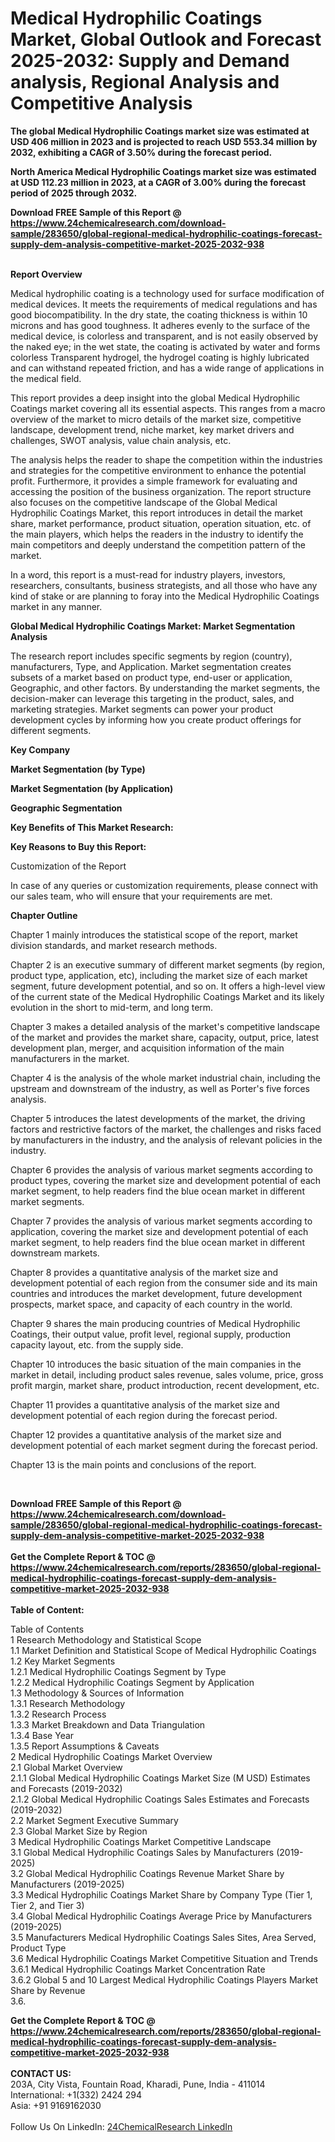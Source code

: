 <h1>Medical Hydrophilic Coatings Market, Global Outlook and Forecast 2025-2032: Supply and Demand analysis, Regional Analysis and Competitive Analysis</h1><p><strong>The global Medical Hydrophilic Coatings market size was estimated at USD 406 million in 2023 and is projected to reach USD 553.34 million by 2032, exhibiting a CAGR of 3.50% during the forecast period.</strong></p><p>
</p><p><strong>North America Medical Hydrophilic Coatings market size was estimated at USD 112.23 million in 2023, at a CAGR of 3.00% during the forecast period of 2025 through 2032.</strong></p><div><b>Download FREE Sample of this Report @ 
            <a href="https://www.24chemicalresearch.com/download-sample/283650/global-regional-medical-hydrophilic-coatings-forecast-supply-dem-analysis-competitive-market-2025-2032-938">
            https://www.24chemicalresearch.com/download-sample/283650/global-regional-medical-hydrophilic-coatings-forecast-supply-dem-analysis-competitive-market-2025-2032-938</a></b></div><br><p>
</p><p><strong>Report Overview</strong></p><p>
</p><p>Medical hydrophilic coating is a technology used for surface modification of medical devices. It meets the requirements of medical regulations and has good biocompatibility. In the dry state, the coating thickness is within 10 microns and has good toughness. It adheres evenly to the surface of the medical device, is colorless and transparent, and is not easily observed by the naked eye; in the wet state, the coating is activated by water and forms colorless Transparent hydrogel, the hydrogel coating is highly lubricated and can withstand repeated friction, and has a wide range of applications in the medical field.</p><p>
</p><p>This report provides a deep insight into the global Medical Hydrophilic Coatings market covering all its essential aspects. This ranges from a macro overview of the market to micro details of the market size, competitive landscape, development trend, niche market, key market drivers and challenges, SWOT analysis, value chain analysis, etc.</p><p>
</p><p>The analysis helps the reader to shape the competition within the industries and strategies for the competitive environment to enhance the potential profit. Furthermore, it provides a simple framework for evaluating and accessing the position of the business organization. The report structure also focuses on the competitive landscape of the Global Medical Hydrophilic Coatings Market, this report introduces in detail the market share, market performance, product situation, operation situation, etc. of the main players, which helps the readers in the industry to identify the main competitors and deeply understand the competition pattern of the market.</p><p>
In a word, this report is a must-read for industry players, investors, researchers, consultants, business strategists, and all those who have any kind of stake or are planning to foray into the Medical Hydrophilic Coatings market in any manner.</p><p>
</p><p><strong>Global Medical Hydrophilic Coatings Market: Market Segmentation Analysis</strong></p><p>
</p><p>The research report includes specific segments by region (country), manufacturers, Type, and Application. Market segmentation creates subsets of a market based on product type, end-user or application, Geographic, and other factors. By understanding the market segments, the decision-maker can leverage this targeting in the product, sales, and marketing strategies. Market segments can power your product development cycles by informing how you create product offerings for different segments.</p><p>
</p><p><strong>Key Company</strong></p><p>
</p><p>
</p><p><strong>Market Segmentation (by Type)</strong></p><p>
</p><p>
</p><p><strong>Market Segmentation (by Application)</strong></p><p>
</p><p>
</p><p><strong>Geographic Segmentation</strong></p><p>
</p><p>
</p><p><strong>Key Benefits of This Market Research:</strong></p><p>
</p><p>
</p><p><strong>Key Reasons to Buy this Report:</strong></p><p>
</p><p>
</p><p>Customization of the Report</p><p>
In case of any queries or customization requirements, please connect with our sales team, who will ensure that your requirements are met.</p><p>
</p><p><strong>Chapter Outline</strong></p><p>
</p><p>Chapter 1 mainly introduces the statistical scope of the report, market division standards, and market research methods.</p><p>
Chapter 2 is an executive summary of different market segments (by region, product type, application, etc), including the market size of each market segment, future development potential, and so on. It offers a high-level view of the current state of the Medical Hydrophilic Coatings Market and its likely evolution in the short to mid-term, and long term.</p><p>
Chapter 3 makes a detailed analysis of the market's competitive landscape of the market and provides the market share, capacity, output, price, latest development plan, merger, and acquisition information of the main manufacturers in the market.</p><p>
Chapter 4 is the analysis of the whole market industrial chain, including the upstream and downstream of the industry, as well as Porter's five forces analysis.</p><p>
Chapter 5 introduces the latest developments of the market, the driving factors and restrictive factors of the market, the challenges and risks faced by manufacturers in the industry, and the analysis of relevant policies in the industry.</p><p>
Chapter 6 provides the analysis of various market segments according to product types, covering the market size and development potential of each market segment, to help readers find the blue ocean market in different market segments.</p><p>
Chapter 7 provides the analysis of various market segments according to application, covering the market size and development potential of each market segment, to help readers find the blue ocean market in different downstream markets.</p><p>
Chapter 8 provides a quantitative analysis of the market size and development potential of each region from the consumer side and its main countries and introduces the market development, future development prospects, market space, and capacity of each country in the world.</p><p>
Chapter 9 shares the main producing countries of Medical Hydrophilic Coatings, their output value, profit level, regional supply, production capacity layout, etc. from the supply side.</p><p>
Chapter 10 introduces the basic situation of the main companies in the market in detail, including product sales revenue, sales volume, price, gross profit margin, market share, product introduction, recent development, etc.</p><p>
Chapter 11 provides a quantitative analysis of the market size and development potential of each region during the forecast period.</p><p>
Chapter 12 provides a quantitative analysis of the market size and development potential of each market segment during the forecast period.</p><p>
Chapter 13 is the main points and conclusions of the report.</p><p>
 </p><div><b>Download FREE Sample of this Report @ 
            <a href="https://www.24chemicalresearch.com/download-sample/283650/global-regional-medical-hydrophilic-coatings-forecast-supply-dem-analysis-competitive-market-2025-2032-938">
            https://www.24chemicalresearch.com/download-sample/283650/global-regional-medical-hydrophilic-coatings-forecast-supply-dem-analysis-competitive-market-2025-2032-938</a></b></div><br><div><b>Get the Complete Report & TOC @ 
            <a href="https://www.24chemicalresearch.com/reports/283650/global-regional-medical-hydrophilic-coatings-forecast-supply-dem-analysis-competitive-market-2025-2032-938">
            https://www.24chemicalresearch.com/reports/283650/global-regional-medical-hydrophilic-coatings-forecast-supply-dem-analysis-competitive-market-2025-2032-938</a></b></div><br>
            <b>Table of Content:</b><p>Table of Contents<br />
1 Research Methodology and Statistical Scope<br />
1.1 Market Definition and Statistical Scope of Medical Hydrophilic Coatings<br />
1.2 Key Market Segments<br />
1.2.1 Medical Hydrophilic Coatings Segment by Type<br />
1.2.2 Medical Hydrophilic Coatings Segment by Application<br />
1.3 Methodology & Sources of Information<br />
1.3.1 Research Methodology<br />
1.3.2 Research Process<br />
1.3.3 Market Breakdown and Data Triangulation<br />
1.3.4 Base Year<br />
1.3.5 Report Assumptions & Caveats<br />
2 Medical Hydrophilic Coatings Market Overview<br />
2.1 Global Market Overview<br />
2.1.1 Global Medical Hydrophilic Coatings Market Size (M USD) Estimates and Forecasts (2019-2032)<br />
2.1.2 Global Medical Hydrophilic Coatings Sales Estimates and Forecasts (2019-2032)<br />
2.2 Market Segment Executive Summary<br />
2.3 Global Market Size by Region<br />
3 Medical Hydrophilic Coatings Market Competitive Landscape<br />
3.1 Global Medical Hydrophilic Coatings Sales by Manufacturers (2019-2025)<br />
3.2 Global Medical Hydrophilic Coatings Revenue Market Share by Manufacturers (2019-2025)<br />
3.3 Medical Hydrophilic Coatings Market Share by Company Type (Tier 1, Tier 2, and Tier 3)<br />
3.4 Global Medical Hydrophilic Coatings Average Price by Manufacturers (2019-2025)<br />
3.5 Manufacturers Medical Hydrophilic Coatings Sales Sites, Area Served, Product Type<br />
3.6 Medical Hydrophilic Coatings Market Competitive Situation and Trends<br />
3.6.1 Medical Hydrophilic Coatings Market Concentration Rate<br />
3.6.2 Global 5 and 10 Largest Medical Hydrophilic Coatings Players Market Share by Revenue<br />
3.6.</p><div><b>Get the Complete Report & TOC @ 
            <a href="https://www.24chemicalresearch.com/reports/283650/global-regional-medical-hydrophilic-coatings-forecast-supply-dem-analysis-competitive-market-2025-2032-938">
            https://www.24chemicalresearch.com/reports/283650/global-regional-medical-hydrophilic-coatings-forecast-supply-dem-analysis-competitive-market-2025-2032-938</a></b></div><br><b>CONTACT US:</b><br>
            203A, City Vista, Fountain Road, Kharadi, Pune, India - 411014<br>
            International: +1(332) 2424 294<br>
            Asia: +91 9169162030 <br><br>
            Follow Us On LinkedIn: <a href="https://www.linkedin.com/company/24chemicalresearch/">24ChemicalResearch LinkedIn</a>